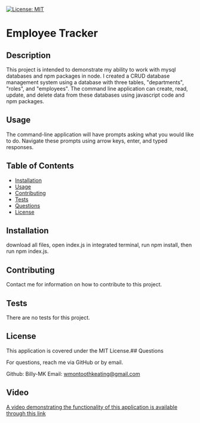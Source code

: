 [![License: MIT](https://img.shields.io/badge/License-MIT-yellow.svg)](https://opensource.org/licenses/MIT)

# Employee Tracker

## Description

This project is intended to demonstrate my ability to work with mysql databases and npm packages in node. I created a CRUD database management system using a database with three tables, "departments", "roles", and "employees". The command line application can create, read, update, and delete data from these databases using javascript code and npm packages.

## Usage

The command-line application will have prompts asking what you would like to do. Navigate these prompts using arrow keys, enter, and typed responses.

## Table of Contents

 - [Installation](#installation)
 - [Usage](#usage)
 - [Contributing](#contributing)
 - [Tests](#tests)
 - [Questions](#questions)
 - [License](#license)

## Installation

download all files, open index.js in integrated terminal, run npm install, then run npm index.js.

## Contributing

Contact me for information on how to contribute to this project.

## Tests

There are no tests for this project.

## License

This application is covered under the MIT License.## Questions

For questions, reach me via GitHub or by email.

Github: Billy-MK
Email: wmontoothkeating@gmail.com

## Video

[A video demonstrating the functionality of this application is available through this link](https://drive.google.com/file/d/1Jcpqs_kJxgNNqdC6j4RlQU4AiE6XfBPf/view?usp=sharing)

